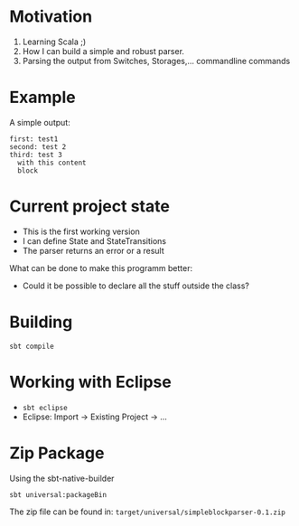 # Motivation

1. Learning Scala ;)
2. How I can build a simple and robust parser.
3. Parsing the output from Switches, Storages,... commandline commands

# Example

A simple output:

```
first: test1
second: test 2
third: test 3 
  with this content
  block
```

# Current project state

* This is the first working version
* I can define State and StateTransitions
* The parser returns an error or a result

What can be done to make this programm better:

* Could it be possible to declare all the stuff outside the class?

# Building

```sbt compile```

# Working with Eclipse

* ```sbt eclipse```
* Eclipse: Import -> Existing Project -> ...

# Zip Package

Using the sbt-native-builder

```
sbt universal:packageBin
```
The zip file can be found in: ```target/universal/simpleblockparser-0.1.zip```
